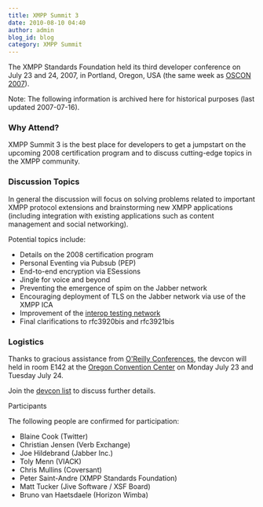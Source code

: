 ```yaml
---
title: XMPP Summit 3
date: 2010-08-10 04:40
author: admin
blog_id: blog
category: XMPP Summit
---
```


The XMPP Standards Foundation held its third developer conference on July 23 and 24, 2007, in Portland, Oregon, USA (the same week as [OSCON 2007](http://conferences.oreillynet.com/os2007/)).

Note: The following information is archived here for historical purposes (last updated 2007-07-16).

### Why Attend?
XMPP Summit 3 is the best place for developers to get a jumpstart on the upcoming 2008 certification program and to discuss cutting-edge topics in the XMPP community.

### Discussion Topics
In general the discussion will focus on solving problems related to important XMPP protocol extensions and brainstorming new XMPP applications (including integration with existing applications such as content management and social networking).

Potential topics include:

-   Details on the 2008 certification program
-   Personal Eventing via Pubsub (PEP)
-   End-to-end encryption via ESessions
-   Jingle for voice and beyond
-   Preventing the emergence of spim on the Jabber network
-   Encouraging deployment of TLS on the Jabber network via use of the XMPP ICA
-   Improvement of the [interop testing network](https://xmpp.org/interop/)
-   Final clarifications to rfc3920bis and rfc3921bis

### Logistics
Thanks to gracious assistance from [O'Reilly Conferences](http://www.oreilly.com/), the devcon will held in room E142 at the [Oregon Convention Center](http://www.oregoncc.org/) on Monday July 23 and Tuesday July 24.

Join the [devcon list](https://mail.jabber.org/mailman/listinfo/devcon) to discuss further details.

Participants

The following people are confirmed for participation:

-   Blaine Cook (Twitter)
-   Christian Jensen (Verb Exchange)
-   Joe Hildebrand (Jabber Inc.)
-   Toly Menn (VIACK)
-   Chris Mullins (Coversant)
-   Peter Saint-Andre (XMPP Standards Foundation)
-   Matt Tucker (Jive Software / XSF Board)
-   Bruno van Haetsdaele (Horizon Wimba)
